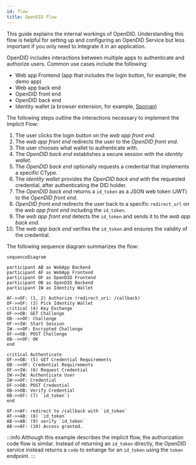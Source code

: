 ```yaml
---
id: flow
title: OpenDID Flow
---
```


This guide explains the internal workings of OpenDID.
Understanding this flow is helpful for setting up and configuring an OpenDID Service but less important if you only need to integrate it in an application.

OpenDID includes interactions between multiple apps to authenticate and authorize users.
Common use cases include the following:

- Web app Frontend (app that includes the login button, for example, the demo app)
- Web app back end
- OpenDID front end
- OpenDID back end
- Identity wallet (a browser extension, for example, [Sporran](https://www.sporran.org/))

The following steps outline the interactions necessary to implement the Implicit Flow:

1. The user clicks the login button on the *web app front end*.
2. The *web app front end* redirects the user to the *OpenDID front end*.
3. The user chooses what wallet to authenticate with.
4. The *OpenDID back end* establishes a secure session with the *identity wallet*.
5. The *OpenDID back end* optionally requests a credential that implements a specific CType.
6. The *identity wallet* provides the *OpenDID back end* with the requested credential, after authenticating the DID holder.
7. The *OpenDID back end* returns a `id_token` as a JSON web token (JWT) to the *OpenDID front end*.
8. *OpenDID front end* redirects the user back to a specific `redirect_url` on the *web app front end* including the `id_token`.
9. The *web app front end* detects the `id_token` and sends it to the *web app back end*.
10. The *web app back end* verifies the `id_token` and ensures the validity of the credential.

The following sequence diagram summarizes the flow:

```mermaid
sequenceDiagram

participant AB as WebApp Backend
participant AF as WebApp Frontend
participant OF as OpenDID Frontend
participant OB as OpenDID Backend
participant IW as Identity Wallet

AF->>OF: (1, 2) Authorize (redirect_uri: /callback)
OF->>OF: (3) Pick Identity Wallet
critical (4) Key Exchange
OF->>OB: GET Challenge
OB-->>OF: Challenge
OF->>IW: Start Session
IW-->>OF: Encrypted Challenge
OF->>OB: POST Challenge
OB-->>OF: OK
end

critical Authenticate
OF->>OB: (5) GET Credential Requirements
OB-->>OF: Credential Requirements
OF->>IW: (6) Request Credential
IW->>IW: Authenticate User
IW->>OF: Credential
OF->>OB: POST Credential
OB->>OB: Verify Credential
OB->>OF: (7) `id_token`)
end

OF->>AF: redirect to /callback with `id_token`
AF->>AB: (8) `id_token`
AB->>AB: (9) verify `id_token`
AB->>AF: (10) Access granted.

```

:::info
Although this example describes the implicit flow, the authorization code flow is similar.
Instead of returning an `id_token` directly, the OpenDID service instead returns a `code` to exhange for an `id_token` using the `token` endpoint.
:::
